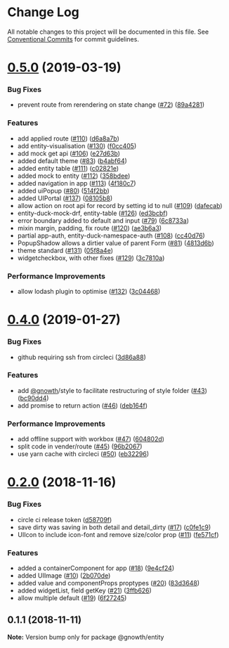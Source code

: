 # Change Log

All notable changes to this project will be documented in this file.
See [Conventional Commits](https://conventionalcommits.org) for commit guidelines.

# [0.5.0](https://github.com/gnowth/entity/compare/v0.4.0...v0.5.0) (2019-03-19)


### Bug Fixes

* prevent route from rerendering on state change ([#72](https://github.com/gnowth/entity/issues/72)) ([89a4281](https://github.com/gnowth/entity/commit/89a4281))


### Features

* add applied route ([#110](https://github.com/gnowth/entity/issues/110)) ([d6a8a7b](https://github.com/gnowth/entity/commit/d6a8a7b))
* add entity-visualisation ([#130](https://github.com/gnowth/entity/issues/130)) ([f0cc405](https://github.com/gnowth/entity/commit/f0cc405))
* add mock get api ([#106](https://github.com/gnowth/entity/issues/106)) ([e27d63b](https://github.com/gnowth/entity/commit/e27d63b))
* added default theme ([#83](https://github.com/gnowth/entity/issues/83)) ([b4abf64](https://github.com/gnowth/entity/commit/b4abf64))
* added entity table ([#111](https://github.com/gnowth/entity/issues/111)) ([c02821e](https://github.com/gnowth/entity/commit/c02821e))
* added mock to entity ([#112](https://github.com/gnowth/entity/issues/112)) ([358bdee](https://github.com/gnowth/entity/commit/358bdee))
* added navigation in app ([#113](https://github.com/gnowth/entity/issues/113)) ([4f180c7](https://github.com/gnowth/entity/commit/4f180c7))
* added uiPopup ([#80](https://github.com/gnowth/entity/issues/80)) ([514f2bb](https://github.com/gnowth/entity/commit/514f2bb))
* added UIPortal ([#137](https://github.com/gnowth/entity/issues/137)) ([08105b8](https://github.com/gnowth/entity/commit/08105b8))
* allow action on root api for record by setting id to null ([#109](https://github.com/gnowth/entity/issues/109)) ([dafecab](https://github.com/gnowth/entity/commit/dafecab))
* entity-duck-mock-drf, entity-table ([#126](https://github.com/gnowth/entity/issues/126)) ([ed3bcbf](https://github.com/gnowth/entity/commit/ed3bcbf))
* error boundary added to default and input ([#79](https://github.com/gnowth/entity/issues/79)) ([6c8733a](https://github.com/gnowth/entity/commit/6c8733a))
* mixin margin, padding, fix route ([#120](https://github.com/gnowth/entity/issues/120)) ([ae3b6a3](https://github.com/gnowth/entity/commit/ae3b6a3))
* partial app-auth, entity-duck-namespace-auth ([#108](https://github.com/gnowth/entity/issues/108)) ([cc40d76](https://github.com/gnowth/entity/commit/cc40d76))
* PopupShadow allows a dirtier value of parent Form ([#81](https://github.com/gnowth/entity/issues/81)) ([4813d6b](https://github.com/gnowth/entity/commit/4813d6b))
* theme standard ([#131](https://github.com/gnowth/entity/issues/131)) ([05f8a4e](https://github.com/gnowth/entity/commit/05f8a4e))
* widgetcheckbox, with other fixes ([#129](https://github.com/gnowth/entity/issues/129)) ([3c7810a](https://github.com/gnowth/entity/commit/3c7810a))


### Performance Improvements

* allow lodash plugin to optimise ([#132](https://github.com/gnowth/entity/issues/132)) ([3c04468](https://github.com/gnowth/entity/commit/3c04468))





# [0.4.0](https://github.com/gnowth/entity/compare/v0.2.0...v0.4.0) (2019-01-27)


### Bug Fixes

* github requiring ssh from circleci ([3d86a88](https://github.com/gnowth/entity/commit/3d86a88))


### Features

* add [@gnowth](https://github.com/gnowth)/style to facilitate restructuring of style folder ([#43](https://github.com/gnowth/entity/issues/43)) ([bc90dd4](https://github.com/gnowth/entity/commit/bc90dd4))
* add promise to return action ([#46](https://github.com/gnowth/entity/issues/46)) ([deb164f](https://github.com/gnowth/entity/commit/deb164f))


### Performance Improvements

* add offline support with workbox ([#47](https://github.com/gnowth/entity/issues/47)) ([604802d](https://github.com/gnowth/entity/commit/604802d))
* split code in vender/route ([#45](https://github.com/gnowth/entity/issues/45)) ([96b2067](https://github.com/gnowth/entity/commit/96b2067))
* use yarn cache with circleci ([#50](https://github.com/gnowth/entity/issues/50)) ([eb32296](https://github.com/gnowth/entity/commit/eb32296))





# [0.2.0](https://github.com/gnowth/entity/compare/v0.1.1...v0.2.0) (2018-11-16)


### Bug Fixes

* circle ci release token ([d58709f](https://github.com/gnowth/entity/commit/d58709f))
* save dirty was saving in both detail and detail_dirty ([#17](https://github.com/gnowth/entity/issues/17)) ([c0fe1c9](https://github.com/gnowth/entity/commit/c0fe1c9))
* UIIcon to include icon-font and remove size/color prop ([#11](https://github.com/gnowth/entity/issues/11)) ([fe571cf](https://github.com/gnowth/entity/commit/fe571cf))


### Features

* added a containerComponent for app ([#18](https://github.com/gnowth/entity/issues/18)) ([9e4cf24](https://github.com/gnowth/entity/commit/9e4cf24))
* added UIImage ([#10](https://github.com/gnowth/entity/issues/10)) ([2b070de](https://github.com/gnowth/entity/commit/2b070de))
* added value and componentProps proptypes ([#20](https://github.com/gnowth/entity/issues/20)) ([83d3648](https://github.com/gnowth/entity/commit/83d3648))
* added widgetList, field getKey ([#21](https://github.com/gnowth/entity/issues/21)) ([3ffb626](https://github.com/gnowth/entity/commit/3ffb626))
* allow multiple default ([#19](https://github.com/gnowth/entity/issues/19)) ([6f27245](https://github.com/gnowth/entity/commit/6f27245))





## 0.1.1 (2018-11-11)

**Note:** Version bump only for package @gnowth/entity
